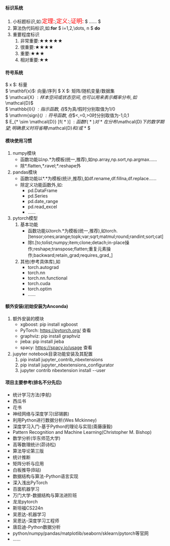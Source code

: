 #### 标识系统
1. 小标题标识,如:<font color='red' size=4>定理:</font>;<font color='red' size=4>定义:</font>;<font color='red' size=4>证明:</font> $ ...... $
2. 算法伪代码标识,如:**for**  $ i=1,2,\dots, n $ **do**
3. 重要程度标识
   1. 非常重要:★★★★★
   2. 很重要:★★★★
   3. 重要:★★★
   4. 相对重要:★★


####   符号系统
$ x $: 标量      
$ \mathbf{x}$:  向量/序列 
$ X $: 矩阵/随机变量/数据集   
$ \mathcal{X} $: 样本空间或状态空间,也可以用来表示概率分布,如$\mathcal{D}$     
$ \mathbb{I}(*) $:  指示函数,在$*$为真/假时分别取值为1/0   
$ \mathrm{sign}(*) $:  符号函数,在$*$<,=0,>0时分别取值为-1,0,1  
$ E_{* \sim \mathcal{D}} [f( * )] $: 函数$f( * )$对$ * $在分布$\mathcal{D}$下的数学期望;明确意义时将省略$\mathcal{D}$和/或$ * $


#### 模块使用习惯
1. numpy模块
    * 函数功能以np.\*为模板(统一,推荐),如np.array,np.sort,np.argmax......
    * 除\*.flatten,\*.ravel;\*.reshape外
2. pandas模块
    * 函数功能以$*.*$为模板(统计,推荐),如df.rename,df.fillna,df.replace......
    * 除定义功能函数外,如:
        * pd.DataFrame
        * pd.Series
        * pd.date_range
        * pd.read_excel
        * ......       
3. pytorch模型
    1. 基本功能
        * 函数功能以torch.\*为模板(统一,推荐),如torch.[tensor;ones;arange;topk;var;sqrt;matmul;round;randint;sort;cat]
        * 除t.[to;tolist;numpy;item;clone;detach;in-place操作;reshape;transpose;flatten;重复元素操作;backward;retain_grad;requires_grad_]
    2. 其他(参考具体库),如
        * torch.autograd
        * torch.nn
        * torch.nn.functional
        * torch.cuda
        * torch.optim
        * ......
     

#### 额外安装(初始安装为Anconda)
1. 额外安装的模块
	* xgboost: pip install xgboost
	* PyTorch: https://pytorch.org/ 查看
	* graphviz: pip install graphviz
	* jieba: pip install jieba
	* spacy: https://spacy.io/usage 查看
2. jupyter notebook目录功能安装及其配置
	1. pip install jupyter_contrib_nbextensions   
	2. pip install jupyter_nbextensions_configurator    
	3. jupyter contrib nbextension install --user    


#### 项目主要参考(排名不分先后)
* 统计学习方法(李航)
* 西瓜书
* 花书
* 神经网络与深度学习(邱锡鹏)
* 利用Python进行数据分析(Wes Mckinney)
* 深度学习入门-基于Python的理论与实现(斋藤康毅)
* Pattern Recognition and Machine Learning(Christopher M. Bishop)
* 数学分析(华东师范大学)
* 高等数理统计(茆诗松)
* 算法导论第三版
* 统计推断
* 矩阵分析与应用
* 白板推导(B站)
* 数据结构与算法-Python语言实现
* 深入浅出PyTorch
* 百面机器学习
* 万门大学-数据结构与算法进阶班
* 龙龙pytorch
* 斯坦福CS224n
* 吴恩达-机器学习
* 吴恩达-深度学习工程师
* 唐启迪-Python数据分析
* python/numpy/pandas/matplotlib/seaborn/sklearn/pytorch等官网
* ......
